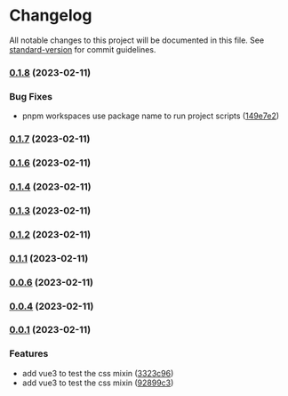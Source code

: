 # Changelog

All notable changes to this project will be documented in this file. See [standard-version](https://github.com/conventional-changelog/standard-version) for commit guidelines.

### [0.1.8](https://github.com/laoer536/fast-scss/compare/v0.1.7...v0.1.8) (2023-02-11)


### Bug Fixes

* pnpm workspaces use package name to run project scripts ([149e7e2](https://github.com/laoer536/fast-scss/commit/149e7e25c645147fb490d416602370c5385c56f5))

### [0.1.7](https://github.com/laoer536/fast-scss/compare/v0.1.6...v0.1.7) (2023-02-11)

### [0.1.6](https://github.com/laoer536/fast-scss/compare/v0.0.12...v0.1.6) (2023-02-11)

### [0.1.4](https://github.com/laoer536/fast-scss/compare/v0.0.11...v0.1.4) (2023-02-11)

### [0.1.3](https://github.com/laoer536/fast-scss/compare/v0.0.10...v0.1.3) (2023-02-11)

### [0.1.2](https://github.com/laoer536/fast-scss/compare/v0.0.9...v0.1.2) (2023-02-11)

### [0.1.1](https://github.com/laoer536/fast-scss/compare/v0.0.8...v0.1.1) (2023-02-11)

### [0.0.6](https://github.com/laoer536/fast-scss/compare/v0.0.7...v0.0.6) (2023-02-11)

### [0.0.4](https://github.com/laoer536/fast-scss/compare/v0.0.6...v0.0.4) (2023-02-11)

### [0.0.1](https://github.com/laoer536/fast-scss/compare/v0.0.3...v0.0.1) (2023-02-11)


### Features

* add vue3 to test the css mixin ([3323c96](https://github.com/laoer536/fast-scss/commit/3323c96febeb3d76843bbfd6dcfaf7084dfdf20b))
* add vue3 to test the css mixin ([92899c3](https://github.com/laoer536/fast-scss/commit/92899c38cd57b1c05bedd2d13ea6d47dbe5ad83c))

